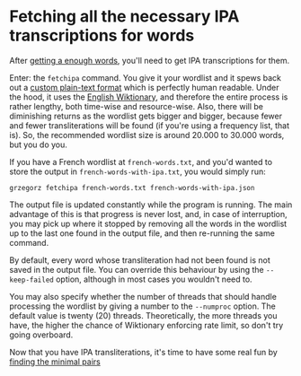# Fetching all the necessary IPA transcriptions for words

After [getting a enough words](./wordlist.md), you'll need to get IPA
transcriptions for them.

Enter: the `fetchipa` command. You give it your wordlist and it spews back out
a [custom plain-text format](./formats.md) which is perfectly human readable.
Under the hood, it uses the [English Wiktionary](https://en.wiktionary.org), and
therefore the entire process is rather lengthy, both time-wise and
resource-wise. Also, there will be diminishing returns as the wordlist gets
bigger and bigger, because fewer and fewer transliterations will be found (if
you're using a frequency list, that is). So, the recommended wordlist size is
around 20.000 to 30.000 words, but you do you.

If you have a French wordlist at `french-words.txt`, and you'd wanted to store
the output in `french-words-with-ipa.txt`, you would simply run:

```
grzegorz fetchipa french-words.txt french-words-with-ipa.json
```

The output file is updated constantly while the program is running. The main
advantage of this is that progress is never lost, and, in case of interruption,
you may pick up where it stopped by removing all the words in the wordlist up to
the last one found in the output file, and then re-running the same command.

By default, every word whose transliteration had not been found is not saved in
the output file. You can override this behaviour by using the `--keep-failed`
option, although in most cases you wouldn't need to.

You may also specify whether the number of threads that should handle processing
the wordlist by giving a number to the `--numproc` option. The default value is
twenty (20) threads. Theoretically, the more threads you have, the higher the
chance of Wiktionary enforcing rate limit, so don't try going overboard.

Now that you have IPA transliterations, it's time to have some real fun by
[finding the minimal pairs](./generator.md)

